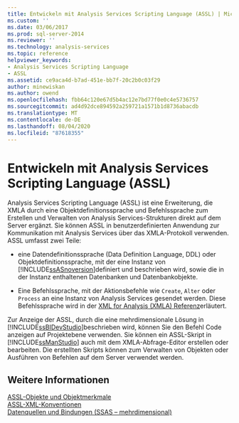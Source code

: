 ```yaml
---
title: Entwickeln mit Analysis Services Scripting Language (ASSL) | Microsoft-Dokumentation
ms.custom: ''
ms.date: 03/06/2017
ms.prod: sql-server-2014
ms.reviewer: ''
ms.technology: analysis-services
ms.topic: reference
helpviewer_keywords:
- Analysis Services Scripting Language
- ASSL
ms.assetid: ce9aca4d-b7ad-451e-bb7f-20c2b0c03f29
author: minewiskan
ms.author: owend
ms.openlocfilehash: fbb64c120e67d5b4ac12e7bd77f0e0c4e5736757
ms.sourcegitcommit: ad4d92dce894592a259721a1571b1d8736abacdb
ms.translationtype: MT
ms.contentlocale: de-DE
ms.lasthandoff: 08/04/2020
ms.locfileid: "87618355"
---
```

# <a name="developing-with-analysis-services-scripting-language-assl"></a>Entwickeln mit Analysis Services Scripting Language (ASSL)
  Analysis Services Scripting Language (ASSL) ist eine Erweiterung, die XMLA durch eine Objektdefinitionssprache und Befehlssprache zum Erstellen und Verwalten von Analysis Services-Strukturen direkt auf dem Server ergänzt. Sie können ASSL in benutzerdefinierten Anwendung zur Kommunikation mit Analysis Services über das XMLA-Protokoll verwenden. ASSL umfasst zwei Teile:  
  
-   eine Datendefinitionssprache (Data Definition Language, DDL) oder Objektdefinitionssprache, mit der eine Instanz von [!INCLUDE[ssASnoversion](../../../includes/ssasnoversion-md.md)]definiert und beschrieben wird, sowie die in der Instanz enthaltenen Datenbanken und Datenbankobjekte.  
  
-   Eine Befehlssprache, mit der Aktionsbefehle wie `Create`, `Alter` oder `Process` an eine Instanz von Analysis Services gesendet werden. Diese Befehlssprache wird in der [XML for Analysis &#40;XMLA&#41; Referenz](https://docs.microsoft.com/bi-reference/xmla/xml-for-analysis-xmla-reference)erläutert.  
  
 Zur Anzeige der ASSL, durch die eine mehrdimensionale Lösung in [!INCLUDE[ssBIDevStudio](../../../includes/ssbidevstudio-md.md)]beschrieben wird, können Sie den Befehl Code anzeigen auf Projektebene verwenden. Sie können ein ASSL-Skript in [!INCLUDE[ssManStudio](../../../includes/ssmanstudio-md.md)] auch mit dem XMLA-Abfrage-Editor erstellen oder bearbeiten. Die erstellten Skripts können zum Verwalten von Objekten oder Ausführen von Befehlen auf dem Server verwendet werden.  
  
## <a name="see-also"></a>Weitere Informationen  
 [ASSL-Objekte und Objektmerkmale](assl-objects-and-object-characteristics.md)   
 [ASSL-XML-Konventionen](assl-xml-conventions.md)   
 [Datenquellen und Bindungen &#40;SSAS – mehrdimensional&#41;](../data-sources-and-bindings-ssas-multidimensional.md)  
  
  
